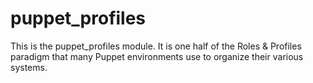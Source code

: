# puppet_profiles #

This is the puppet_profiles module. 
It is one half of the Roles & Profiles paradigm that many Puppet environments use to organize
their various systems. 
